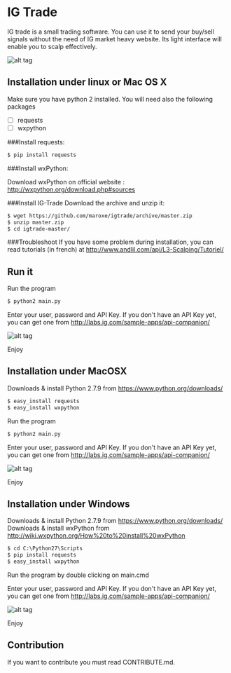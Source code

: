 IG Trade
========

IG trade is a small trading software. You can use it to send your buy/sell 
signals without the need of IG market heavy website.
Its light interface will enable you to scalp effectively.

![alt tag](https://raw.githubusercontent.com/maroxe/igtrade/master/screenshot.png)

Installation under linux or Mac OS X
------------------------------------

Make sure you have python 2 installed.
You will need also the following packages
- [ ] requests
- [ ] wxpython

###Install requests:

```bash
$ pip install requests
```

###Install wxPython:

Download wxPython on official website : http://wxpython.org/download.php#sources

###Install IG-Trade
Download the archive and unzip it:

```bash
$ wget https://github.com/maroxe/igtrade/archive/master.zip
$ unzip master.zip 
$ cd igtrade-master/
```

###Troubleshoot
If you have some problem during installation, you can read tutorials (in french) 
at http://www.andlil.com/api/L3-Scalping/Tutoriel/

Run it
------

Run the program
```bash
$ python2 main.py
```

Enter your user, password and API Key. If you don't have an API Key yet, 
you can get one from http://labs.ig.com/sample-apps/api-companion/

![alt tag](https://raw.githubusercontent.com/splanquart/igtrade/master/login.png)

Enjoy

Installation under MacOSX
-------------------------

Downloads & install Python 2.7.9 from https://www.python.org/downloads/
```bash
$ easy_install requests
$ easy_install wxpython
```

Run the program
```bash
$ python2 main.py
```

Enter your user, password and API Key. If you don't have an API Key yet, you can get one from http://labs.ig.com/sample-apps/api-companion/

![alt tag](https://raw.githubusercontent.com/maroxe/igtrade/master/login.png)

Enjoy

Installation under Windows
--------------------------

Downloads & install Python 2.7.9 from https://www.python.org/downloads/
Downloads & install wxPython from http://wiki.wxpython.org/How%20to%20install%20wxPython
```bat
$ cd C:\Python27\Scripts
$ pip install requests
$ easy_install wxpython
```

Run the program by double clicking on main.cmd

Enter your user, password and API Key. If you don't have an API Key yet, you can get one from http://labs.ig.com/sample-apps/api-companion/

![alt tag](https://raw.githubusercontent.com/maroxe/igtrade/master/login.png)

Enjoy

Contribution
------------

If you want to contribute you must read CONTRIBUTE.md.
